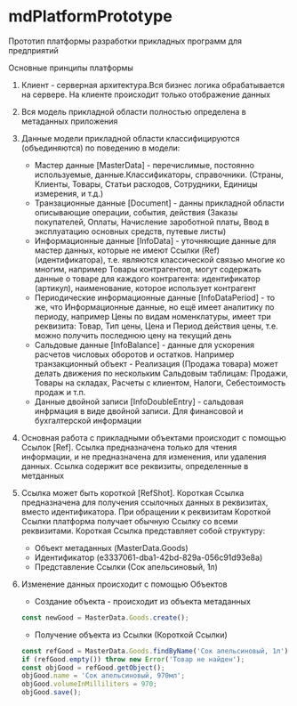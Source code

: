 # mdPlatformPrototype

Прототип платформы разработки прикладных программ для предприятий

Основные принципы платформы

1.  Клиент - серверная архитектура.Вся бизнес логика обрабатывается на сервере. На клиенте происходит только отображение данных

1.  Вся модель прикладной области полностью определена в метаданных приложения

1.  Данные модели прикладной области классифицируются (объединяются) по поведению в модели:

    *  Мастер данные [MasterData] - перечислимые, постоянно используемые, данные.Классификаторы, справочники. (Страны, Клиенты, Товары, Статьи расходов, Сотрудники, Единицы измерения, и т.д.)
    *  Транзационные данные [Document] - данны прикладной области описывающие операции, события, действия (Заказы покупателей, Оплаты, Начисление зароботной платы, Ввод в эксплуатацию основных средств, путевые листы)
    *  Информационные данные [InfoData] - уточняющие данные для мастер данных, которые не имеют Ссылки (Ref)(идентификатора), т.е. являются классической связью многие ко многим, например Товары контрагентов, могут содержать данные о товаре для каждого контрагента: идентификатор (артикул), наименование, которое использует контрагент
    * Периодические информационные данные [InfoDataPeriod] - то же, что Информационные данные, но ещё имеет аналитику по периоду, например Цены по видам номенклатуры, имеет три реквизита: Товар, Тип цены, Цена и Период действия цены, т.е. можно получить последнюю цену на текущий день
    *  Сальдовые данные [InfoBalance] - данные для ускорения расчетов числовых оборотов и остатков. Например транзакционный объект - Реализация (Продажа товара) может делать движения по нескольким Сальдовым таблицам: Продажи, Товары на складах, Расчеты с клиентом, Налоги, Себестоимость продаж и т.п.
    *  Данные двойной записи [InfoDoubleEntry] - сальдовая инфрмация в виде двойной записи. Для финансовой и бухгалтерской информации

1.  Основная работа с прикладными объектами происходит с помощью Ссылок [Ref]. Ссылка предназначена только для чтения информации, и не предназначена для изменения, или удаления данных. Ссылка содержит все реквизиты, определенные в метданных

1.  Ссылка может быть короткой [RefShot]. Короткая Ссылка предназначена для получения ссылочных данных в реквизитах, вместо идентификатора. При обращении к реквизитам Короткой Ссылки платформа получает обычную Ссылку со всеми реквизитами. Короткая Ссылка представляет собой структуру:
    *  Объект метаданных (MasterData.Goods) 
    *  Идентификатор (e3337061-dba1-42bd-829a-056c91d93e8a)
    *  Представление Ссылки (Сок апельсиновый, 1л)
1.  Изменение данных происходит с помощью Объектов
    *  Создание объекта - происходит из объекта метаданных 
    ``` JavaScript 
    const newGood = MasterData.Goods.create();
    ```
    *  Получение объекта из Ссылки (Короткой Ссылки)
    ``` JavaScript 
    const refGood = MasterData.Goods.findByName('Сок апельсиновый, 1л');
    if (refGood.empty()) throw new Error('Товар не найден');
    const objGood = refGood.getObject();
    objGood.name = 'Сок апельсиновый, 970мл';
    objGood.volumeInMilliliters = 970;
    objGood.save();
    ```
